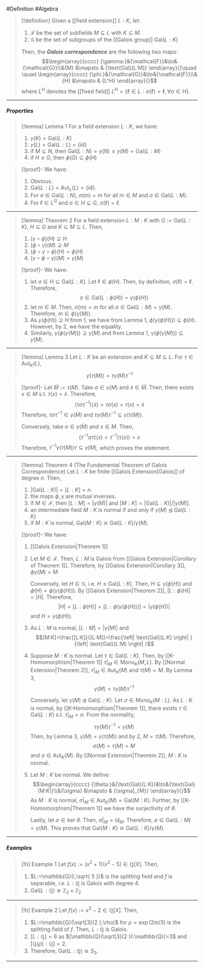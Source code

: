 #Definition #Algebra 

> [!definition]
> Given a [[field extension]] $L:K$, let:
> 1. $\mathcal{F}$ be the set of subfields $M\subseteq L$ with $K\subseteq M$.
> 2. $\mathcal{G}$ be the set of subgroups of the [[Galois group]] $\text{Gal}(L:K)$
>    
>  Then, the ***Galois correspondence*** are the following two maps: $$\begin{array}{cccc} {\gamma:}&{\mathcal{F}}&\to&{\mathcal{G}}\\&{M} &\mapsto & {\text{Gal}(L:M)} \end{array}{}\quad \quad \begin{array}{cccc} {\phi:}&{\mathcal{G}}&\to&{\mathcal{F}}\\&{H} &\mapsto & {L^H} \end{array}{}$$where $L^H$ denotes the [[fixed field]] $L^H=\{ \ell\in L:\sigma(\ell)=\ell, \forall\sigma\in H \}$.
---
##### Properties
> [!lemma] Lemma 1
For a field extension $L:K$, we have:
> 1. $\gamma(K)=\text{Gal}(L:K)$
> 2. $\gamma(L)=\text{Gal}(L:L)=\{ \text{id} \}$
> 3. if $M\subseteq N$, then $\text{Gal}(L:N)=\gamma(N)\leq\gamma(M)=\text{Gal}(L:M)$ 
> 4. if $H\leq G$, then $\phi(G)\subseteq \phi(H)$


> [!proof]-
> We have:
> 1. Obvious.
> 2. $\text{Gal}(L:L)=\text{Aut}_{L}(L)=\{ \text{id} \}$.
> 3. For $\sigma\in \text{Gal}(L:N)$, $\sigma(m)=m$ for all $m\in M$ and $\sigma\in \text{Gal}(L:M)$.
> 4. For $\ell\in L^G$ and $\sigma\in H\subseteq G$, $\sigma(\ell)=\ell$.

---
> [!lemma] Theorem 2
> For a field extension $L:M:K$ with $G:=\text{Gal}(L:K)$, $H\subseteq G$ and $K\subseteq M\subseteq L$. Then, 
> 1. $(\gamma \circ\phi)(H) \supseteq H$
> 2. $(\phi \circ\gamma)(M)\supseteq M$
> 3. $(\phi \circ\gamma \circ\phi)(H)=\phi(H)$
> 4. $(\gamma \circ\phi \circ\gamma)(M)=\gamma(M)$


> [!proof]-
> We have: 
> 1. let $\sigma\in H\subseteq \text{Gal}(L:K)$. Let $\ell\in \phi(H)$. Then, by definition, $\sigma(\ell)=\ell$. Therefore, $$\sigma\in \text{Gal}(L:\phi(H))=\gamma(\phi(H))$$
> 2. let $m\in M$. Then, $\sigma(m)=m$ for all $\sigma\in \text{Gal}(L:M)=\gamma(M)$. Therefore, $m\in \phi(\gamma(M))$.
> 3. As $\gamma(\phi(H))\supseteq H$ from 1, we have from Lemma 1, $\phi(\gamma(\phi(H)))\subseteq \phi(H)$. However, by 2, we have the equality.
> 4. Similarly, $\gamma(\phi(\gamma(M)))\supseteq\gamma(M)$ and from Lemma 1, $\gamma(\phi(\gamma(M)))\subseteq\gamma(M)$.

---
> [!lemma] Lemma 3
> Let $L:K$ be an extension and $K\subseteq M\subseteq L$. For $\tau\in \text{Aut}_{K}(L)$, $$\gamma(\tau(M))=\tau \gamma(M)\tau ^{-1}$$

> [!proof]-
> Let $\tilde{M}:=\tau(M)$. Take $\sigma\in \gamma(M)$ and $\tilde{x}\in \tilde{M}$. Then, there exists $x\in M$ s.t. $\tau(x)=\tilde{x}$. Therefore, $$(\tau\sigma \tau ^{-1})(\tilde{x})=\tau\sigma(x)=\tau(x)=\tilde{x}$$Therefore, $\tau\sigma \tau ^{-1}\in \gamma(\tilde{M})$ and $\tau\gamma(M)\tau ^{-1}\subseteq \gamma(\tau(M))$.  
> 
> Conversely, take $\sigma\in \gamma(\tilde{M})$ and $x\in M$. Then, $$(\tau ^{-1}\sigma \tau)(x)=\tau ^{-1}(\tau(x))=x$$Therefore, $\tau ^{-1}\gamma(\tau(M))\tau \subseteq \gamma(M)$, which proves the statement.
---
> [!lemma] Theorem 4 (The Fundamental Theorem of Galois Correspondence)
> Let $L:K$ be finite [[Galois Extension|Galois]] of degree $n$. Then, 
> 1. $\left| \text{Gal}(L:K) \right|=[L:K]=n$.
> 2. the maps $\phi,\gamma$ are mutual inverses.
> 3. if $M\in \mathcal{F}$, then $[L:M]=\left| \gamma(M) \right|$ and $[M:K]=\left| \text{Gal}(L:K) \right| / \left| \gamma(M) \right|$.
> 4. an intermediate field $M:K$ is normal if and only if $\gamma(M)\unlhd \text{Gal}(L:K)$
> 5. if $M:K$ is normal, $\text{Gal}(M:K)\cong \text{Gal}(L:K) / \gamma(M)$.  

> [!proof]-
> We have:
> 1. [[Galois Extension|Theorem 1]]
> 2. Let $M\in \mathcal{F}$. Then, $L:M$ is Galois from [[Galois Extension|Corollary of Theorem 1]]. Therefore, by [[Galois Extension|Corollary 3]], $\phi\gamma(M)=M$.
>    
>    Conversely, let $H\in \mathcal{G}$, i.e. $H\leq \text{Gal}(L:K)$. Then, $H\subseteq\gamma(\phi(H))$ and $\phi(H)=\phi(\gamma(\phi(H)))$. By [[Galois Extension|Theorem 2]], $\left| L:\phi(H) \right|=\left| H \right|$. Therefore, $$\left| H \right| =[L:\phi(H)]=[L:\phi(\gamma(\phi(H)))]=\left| \gamma(\phi(H)) \right| $$ and $H=\gamma(\phi(H))$.
> 3. As $L:M$ is normal, $[L:M]=\left| \gamma(M) \right|$ and $$[M:K]=\frac{[L:K]}{[L:M]}=\frac{\left| \text{Gal}(L:K) \right| }{\left| \text{Gal}(L:M) \right| }$$
> 4. Suppose $M:K$ is normal. Let $\tau\in \text{Gal}(L:K)$. Then, by [[K-Homomorphism|Theorem 1]] $\tau|_{M}\in \text{Mono}_{K}(M,L)$. By [[Normal Extension|Theorem 2]], $\tau|_{M}\in \text{Aut}_{K}(M)$ and $\tau(M)=M$. By Lemma 3, $$\gamma(M)=\tau\gamma(M)\tau ^{-1}$$
>   
>    Conversely, let $\gamma(M)\unlhd \text{Gal}(L:K)$. Let $\sigma\in \text{Mono}_{K}(M:L)$. As $L:K$ is normal, by [[K-Homomorphism|Theorem 1]], there exists $\tau\in \text{Gal}(L:K)$ s.t. $\tau|_{M}=\sigma$.  From the normality, $$\tau\gamma(M)\tau ^{-1}=\gamma(M)$$Then, by Lemma 3, $\gamma(M)=\gamma(\tau(M))$ and by 2, $M=\tau(M)$. Therefore, $$\sigma(M)=\tau(M)=M$$and $\sigma\in \text{Aut}_{K}(M)$. By [[Normal Extension|Theorem 2]], $M:K$ is normal.
> 5. Let $M:K$ be normal. We define: $$\begin{array}{cccc} {\theta:}&{\text{Gal}(L:K)}&\to&{\text{Gal}(M:K)}\\&{\sigma} &\mapsto & {\sigma|_{M}} \end{array}{}$$As $M:K$ is normal, $\sigma|_{M}\in \text{Aut}_{K}(M)=\text{Gal}(M:K)$. Further, by [[K-Homomorphism|Theorem 1]] we have the surjectivity of $\theta$.
>   
>    Lastly, let $\sigma\in \text{ker }\theta$. Then, $\sigma|_{M}=\text{id}_{M}$. Therefore, $\sigma\in \text{Gal}(L:M)=\gamma(M)$. This proves that $\text{Gal}(M:K)\cong \text{Gal}(L:K) / \gamma(M)$.
---
##### Examples
> [!h] Example 1
> Let $f(x):=(x^2+1)(x^{2}-5)\in \mathbb{Q}[X]$. Then, 
> 1. $L:=\mathbb{Q}(i,\sqrt{ 5 })$ is the splitting field and $f$ is separable, i.e. $L:\mathbb{Q}$ is Galois with degree 4.
> 2. $\text{Gal}(L:\mathbb{Q})\cong \mathbb{Z}_{2}\times \mathbb{Z}_{2}$
---
> [!h] Example 2
> Let $f(x):=x^3-2\in \mathbb{Q}[X]$. Then, 
> 1. $L:=\mathbb{Q}(\sqrt[3]{2  },\rho)$ for $\rho=\exp(2\pi i /3)$ is the splitting field of $f$. Then, $L:\mathbb{Q}$ is Galois.
> 2. $[L:\mathbb{Q}]=6$ as $[\mathbb{Q}(\sqrt[3]{2  }):\mathbb{Q}]=3$ and $[\mathbb{Q}(\rho):\mathbb{Q}]=2$.
> 3. Therefore, $\text{Gal}(L:\mathbb{Q})\cong S_{3}$.
---
